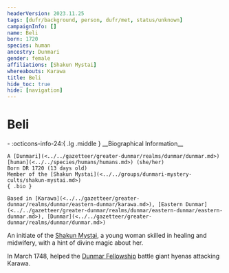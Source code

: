 ```yaml
---
headerVersion: 2023.11.25
tags: [dufr/background, person, dufr/met, status/unknown]
campaignInfo: []
name: Beli
born: 1720
species: human
ancestry: Dunmari
gender: female
affiliations: [Shakun Mystai]
whereabouts: Karawa
title: Beli
hide_toc: true
hide: [navigation]
---
```

# Beli
<div class="grid cards ext-narrow-margin ext-one-column" markdown>
- :octicons-info-24:{ .lg .middle } __Biographical Information__

    A [Dunmari](<../../gazetteer/greater-dunmar/realms/dunmar/dunmar.md>) [human](<../../species/humans/humans.md>) (she/her)  
    Born DR 1720 (13 days old)  
    Member of the [Shakun Mystai](<../../groups/dunmari-mystery-cults/shakun-mystai.md>)  
    { .bio }

    Based in [Karawa](<../../gazetteer/greater-dunmar/realms/dunmar/eastern-dunmar/karawa.md>), [Eastern Dunmar](<../../gazetteer/greater-dunmar/realms/dunmar/eastern-dunmar/eastern-dunmar.md>), [Dunmar](<../../gazetteer/greater-dunmar/realms/dunmar/dunmar.md>)
</div>


An initiate of the [Shakun Mystai](<../../groups/dunmari-mystery-cults/shakun-mystai.md>), a young woman skilled in healing and midwifery, with a hint of divine magic about her.



In March 1748, helped the [Dunmar Fellowship](<../pcs/dunmar-fellowship/dunmar-fellowship.md>) battle giant hyenas attacking Karawa. 